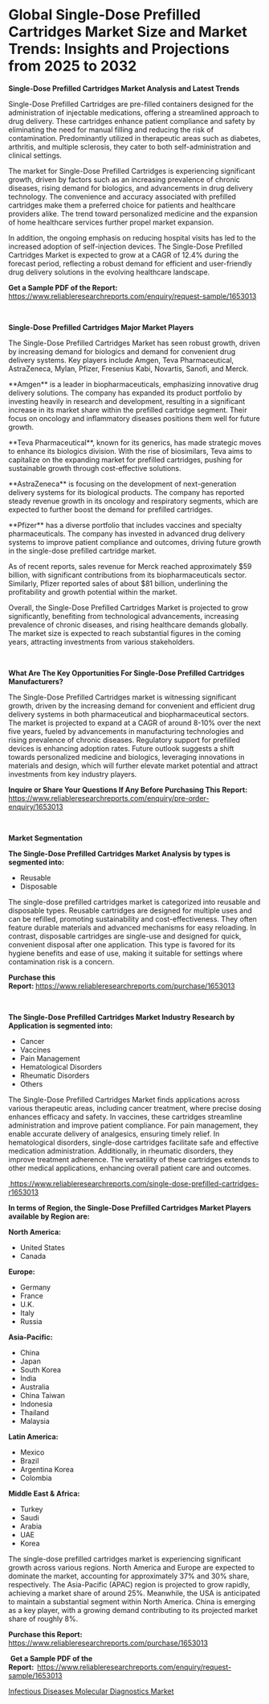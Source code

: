 <p><h1>Global Single-Dose Prefilled Cartridges Market Size and Market Trends: Insights and Projections from 2025 to 2032</h1></p><p><strong>Single-Dose Prefilled Cartridges Market Analysis and Latest Trends</strong></p>
<p><p>Single-Dose Prefilled Cartridges are pre-filled containers designed for the administration of injectable medications, offering a streamlined approach to drug delivery. These cartridges enhance patient compliance and safety by eliminating the need for manual filling and reducing the risk of contamination. Predominantly utilized in therapeutic areas such as diabetes, arthritis, and multiple sclerosis, they cater to both self-administration and clinical settings.</p><p>The market for Single-Dose Prefilled Cartridges is experiencing significant growth, driven by factors such as an increasing prevalence of chronic diseases, rising demand for biologics, and advancements in drug delivery technology. The convenience and accuracy associated with prefilled cartridges make them a preferred choice for patients and healthcare providers alike. The trend toward personalized medicine and the expansion of home healthcare services further propel market expansion.</p><p>In addition, the ongoing emphasis on reducing hospital visits has led to the increased adoption of self-injection devices. The Single-Dose Prefilled Cartridges Market is expected to grow at a CAGR of 12.4% during the forecast period, reflecting a robust demand for efficient and user-friendly drug delivery solutions in the evolving healthcare landscape.</p></p>
<p><strong>Get a Sample PDF of the Report:&nbsp;</strong> <a href="https://www.reliableresearchreports.com/enquiry/request-sample/1653013?utm_campaign=3011&utm_medium=2&utm_source=Github&utm_content=ia&utm_term=04032025&utm_id=single-dose-prefilled-cartridges">https://www.reliableresearchreports.com/enquiry/request-sample/1653013</a></p>
<p>&nbsp;</p>
<p><strong>Single-Dose Prefilled Cartridges Major Market Players</strong></p>
<p><p>The Single-Dose Prefilled Cartridges Market has seen robust growth, driven by increasing demand for biologics and demand for convenient drug delivery systems. Key players include Amgen, Teva Pharmaceutical, AstraZeneca, Mylan, Pfizer, Fresenius Kabi, Novartis, Sanofi, and Merck.</p><p>**Amgen** is a leader in biopharmaceuticals, emphasizing innovative drug delivery solutions. The company has expanded its product portfolio by investing heavily in research and development, resulting in a significant increase in its market share within the prefilled cartridge segment. Their focus on oncology and inflammatory diseases positions them well for future growth.</p><p>**Teva Pharmaceutical**, known for its generics, has made strategic moves to enhance its biologics division. With the rise of biosimilars, Teva aims to capitalize on the expanding market for prefilled cartridges, pushing for sustainable growth through cost-effective solutions.</p><p>**AstraZeneca** is focusing on the development of next-generation delivery systems for its biological products. The company has reported steady revenue growth in its oncology and respiratory segments, which are expected to further boost the demand for prefilled cartridges.</p><p>**Pfizer** has a diverse portfolio that includes vaccines and specialty pharmaceuticals. The company has invested in advanced drug delivery systems to improve patient compliance and outcomes, driving future growth in the single-dose prefilled cartridge market.</p><p>As of recent reports, sales revenue for Merck reached approximately $59 billion, with significant contributions from its biopharmaceuticals sector. Similarly, Pfizer reported sales of about $81 billion, underlining the profitability and growth potential within the market.</p><p>Overall, the Single-Dose Prefilled Cartridges Market is projected to grow significantly, benefiting from technological advancements, increasing prevalence of chronic diseases, and rising healthcare demands globally. The market size is expected to reach substantial figures in the coming years, attracting investments from various stakeholders.</p></p>
<p>&nbsp;</p>
<p><strong>What Are The Key Opportunities For Single-Dose Prefilled Cartridges Manufacturers?</strong></p>
<p><p>The Single-Dose Prefilled Cartridges market is witnessing significant growth, driven by the increasing demand for convenient and efficient drug delivery systems in both pharmaceutical and biopharmaceutical sectors. The market is projected to expand at a CAGR of around 8-10% over the next five years, fueled by advancements in manufacturing technologies and rising prevalence of chronic diseases. Regulatory support for prefilled devices is enhancing adoption rates. Future outlook suggests a shift towards personalized medicine and biologics, leveraging innovations in materials and design, which will further elevate market potential and attract investments from key industry players.</p></p>
<p><strong>Inquire or Share Your Questions If Any Before Purchasing This Report:</strong> <a href="https://www.reliableresearchreports.com/enquiry/pre-order-enquiry/1653013?utm_campaign=3011&utm_medium=2&utm_source=Github&utm_content=ia&utm_term=04032025&utm_id=single-dose-prefilled-cartridges">https://www.reliableresearchreports.com/enquiry/pre-order-enquiry/1653013</a></p>
<p>&nbsp;</p>
<p><strong>Market Segmentation</strong></p>
<p><strong>The Single-Dose Prefilled Cartridges Market Analysis by types is segmented into:</strong></p>
<p><ul><li>Reusable</li><li>Disposable</li></ul></p>
<p><p>The single-dose prefilled cartridges market is categorized into reusable and disposable types. Reusable cartridges are designed for multiple uses and can be refilled, promoting sustainability and cost-effectiveness. They often feature durable materials and advanced mechanisms for easy reloading. In contrast, disposable cartridges are single-use and designed for quick, convenient disposal after one application. This type is favored for its hygiene benefits and ease of use, making it suitable for settings where contamination risk is a concern.</p></p>
<p><strong>Purchase this Report:&nbsp;</strong><a href="https://www.reliableresearchreports.com/purchase/1653013?utm_campaign=3011&utm_medium=2&utm_source=Github&utm_content=ia&utm_term=04032025&utm_id=single-dose-prefilled-cartridges">https://www.reliableresearchreports.com/purchase/1653013</a></p>
<p>&nbsp;</p>
<p><strong>The Single-Dose Prefilled Cartridges Market Industry Research by Application is segmented into:</strong></p>
<p><ul><li>Cancer</li><li>Vaccines</li><li>Pain Management</li><li>Hematological Disorders</li><li>Rheumatic Disorders</li><li>Others</li></ul></p>
<p><p>The Single-Dose Prefilled Cartridges Market finds applications across various therapeutic areas, including cancer treatment, where precise dosing enhances efficacy and safety. In vaccines, these cartridges streamline administration and improve patient compliance. For pain management, they enable accurate delivery of analgesics, ensuring timely relief. In hematological disorders, single-dose cartridges facilitate safe and effective medication administration. Additionally, in rheumatic disorders, they improve treatment adherence. The versatility of these cartridges extends to other medical applications, enhancing overall patient care and outcomes.</p></p>
<p><a href="https://www.reliableresearchreports.com/single-dose-prefilled-cartridges-r1653013?utm_campaign=3011&utm_medium=2&utm_source=Github&utm_content=ia&utm_term=04032025&utm_id=single-dose-prefilled-cartridges">&nbsp;https://www.reliableresearchreports.com/single-dose-prefilled-cartridges-r1653013</a></p>
<p><strong>In terms of Region, the Single-Dose Prefilled Cartridges Market Players available by Region are:</strong></p>
<p>
    <p> <strong> North America: </strong>
        <ul>
            <li>United States</li>
            <li>Canada</li>
        </ul>
        </p> 
    <p> <strong> Europe: </strong>
        <ul>
            <li>Germany</li>
            <li>France</li>
            <li>U.K.</li>
            <li>Italy</li>
            <li>Russia</li>
        </ul>
        </p> 
    <p> <strong> Asia-Pacific: </strong>
        <ul>
            <li>China</li>
            <li>Japan</li>
            <li>South Korea</li>
            <li>India</li>
            <li>Australia</li>
            <li>China Taiwan</li>
            <li>Indonesia</li>
            <li>Thailand</li>
            <li>Malaysia</li>
        </ul>
        </p> 
    <p> <strong> Latin America: </strong>
        <ul>
            <li>Mexico</li>
            <li>Brazil</li>
            <li>Argentina Korea</li>
            <li>Colombia</li>
        </ul>
        </p> 
    <p> <strong> Middle East & Africa: </strong>
        <ul>
            <li>Turkey</li>
            <li>Saudi</li>
            <li>Arabia</li>
            <li>UAE</li>
            <li>Korea</li>
        </ul>
    </p>
    </p>
<p><p>The single-dose prefilled cartridges market is experiencing significant growth across various regions. North America and Europe are expected to dominate the market, accounting for approximately 37% and 30% share, respectively. The Asia-Pacific (APAC) region is projected to grow rapidly, achieving a market share of around 25%. Meanwhile, the USA is anticipated to maintain a substantial segment within North America. China is emerging as a key player, with a growing demand contributing to its projected market share of roughly 8%.</p></p>
<p><strong>Purchase this Report: </strong><a href="https://www.reliableresearchreports.com/purchase/1653013?utm_campaign=3011&utm_medium=2&utm_source=Github&utm_content=ia&utm_term=04032025&utm_id=single-dose-prefilled-cartridges">https://www.reliableresearchreports.com/purchase/1653013</a></p>
<p>&nbsp;<strong>Get a Sample PDF of the Report:&nbsp;&nbsp;</strong><a href="https://www.reliableresearchreports.com/enquiry/request-sample/1653013?utm_campaign=3011&utm_medium=2&utm_source=Github&utm_content=ia&utm_term=04032025&utm_id=single-dose-prefilled-cartridges">https://www.reliableresearchreports.com/enquiry/request-sample/1653013</a></p>
<p><strong></strong></p>
<p><p><a href="https://github.com/chkrselia/Market-Research-Report-List-1/blob/main/infectious-diseases-molecular-diagnostics-market.md?utm_campaign=3011&utm_medium=2&utm_source=Github&utm_content=ia&utm_term=04032025&utm_id=single-dose-prefilled-cartridges">Infectious Diseases Molecular Diagnostics Market</a></p></p>
